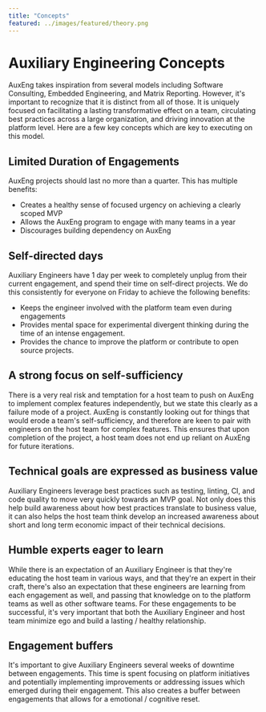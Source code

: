 ```yaml
---
title: "Concepts"
featured: ../images/featured/theory.png
---
```


# Auxiliary Engineering Concepts

AuxEng takes inspiration from several models including Software Consulting, Embedded Engineering, and Matrix Reporting. However, it's important to recognize that it is distinct from all of those. It is uniquely focused on facilitating a lasting transformative effect on a team, circulating best practices across a large organization, and driving innovation at the platform level. Here are a few key concepts which are key to executing on this model.

## Limited Duration of Engagements

AuxEng projects should last no more than a quarter. This has multiple benefits:

- Creates a healthy sense of focused urgency on achieving a clearly scoped MVP
- Allows the AuxEng program to engage with many teams in a year
- Discourages building dependency on AuxEng

## Self-directed days

Auxiliary Engineers have 1 day per week to completely unplug from their current engagement, and spend their time on self-direct projects. We do this consistently for everyone on Friday to achieve the following benefits:

- Keeps the engineer involved with the platform team even during engagements
- Provides mental space for experimental divergent thinking during the time of an intense engagement.
- Provides the chance to improve the platform or contribute to open source projects.

## A strong focus on self-sufficiency

There is a very real risk and temptation for a host team to push on AuxEng to implement complex features independently, but we state this clearly as a failure mode of a project. AuxEng is constantly looking out for things that would erode a team's self-sufficiency, and therefore are keen to pair with engineers on the host team for complex features. This ensures that upon completion of the project, a host team does not end up reliant on AuxEng for future iterations.

## Technical goals are expressed as business value

Auxiliary Engineers leverage best practices such as testing, linting, CI, and code quality to move very quickly towards an MVP goal. Not only does this help build awareness about how best practices translate to business value, it can also helps the host team think develop an increased awareness about short and long term economic impact of their technical decisions.

## Humble experts eager to learn

While there is an expectation of an Auxiliary Engineer is that they're educating the host team in various ways, and that they're an expert in their craft, there's also an expectation that these engineers are learning from each engagement as well, and passing that knowledge on to the platform teams as well as other software teams. For these engagements to be successful, it's very important that both the Auxiliary Engineer and host team minimize ego and build a lasting / healthy relationship.

## Engagement buffers

It's important to give Auxiliary Engineers several weeks of downtime between engagements. This time is spent focusing on platform initiatives and potentially implementing improvements or addressing issues which emerged during their engagement. This also creates a buffer between engagements that allows for a emotional / cognitive reset.
